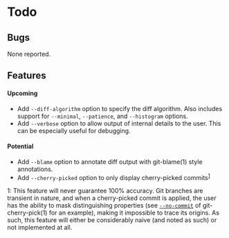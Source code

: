 # Todo

## Bugs

None reported.

## Features

#### Upcoming

+ Add `--diff-algorithm` option to specify the diff algorithm. Also includes support for `--minimal`, `--patience`, and `--histogram` options.
+ Add `--verbose` option to allow output of internal details to the user. This can be especially useful for debugging.

#### Potential

+ Add `--blame` option to annotate diff output with git-blame(1) style annotations.
+ Add `--cherry-picked` option to only display cherry-picked commits<sup>[1](#cherry-picked)</sup>

<a name="#cherry-picked">1</a>: This feature will never guarantee 100% accuracy. Git branches are transient in nature, and when a cherry-picked commit is applied, the user has the ability to mask distinguishing properties (see [`--no-commit`](https://git-scm.com/docs/git-cherry-pick#git-cherry-pick---no-commit) of git-cherry-pick(1) for an example), making it impossible to trace its origins. As such, this feature will either be considerably naive (and noted as such) or not implemented at all.
